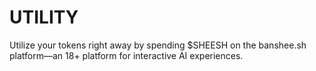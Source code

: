 # UTILITY

Utilize your tokens right away by spending $SHEESH on the banshee.sh platform—an 18+ platform for interactive AI experiences.